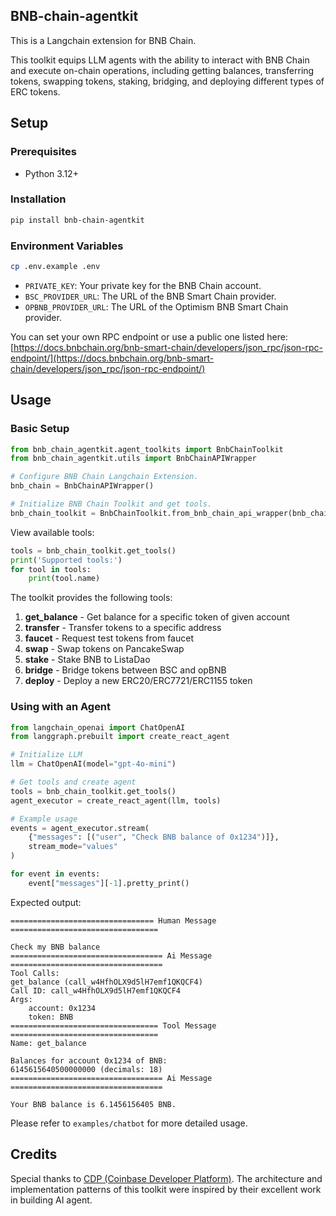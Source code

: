 ## BNB-chain-agentkit

This is a Langchain extension for BNB Chain.

This toolkit equips LLM agents with the ability to interact with BNB Chain and execute on-chain operations, including getting balances, transferring tokens, swapping tokens, staking, bridging, and deploying different types of ERC tokens.

## Setup

### Prerequisites

- Python 3.12+

### Installation

```bash
pip install bnb-chain-agentkit
```

### Environment Variables

```bash
cp .env.example .env
```

- `PRIVATE_KEY`: Your private key for the BNB Chain account.
- `BSC_PROVIDER_URL`: The URL of the BNB Smart Chain provider.
- `OPBNB_PROVIDER_URL`: The URL of the Optimism BNB Smart Chain provider.

You can set your own RPC endpoint or use a public one listed here: [https://docs.bnbchain.org/bnb-smart-chain/developers/json_rpc/json-rpc-endpoint/](https://docs.bnbchain.org/bnb-smart-chain/developers/json_rpc/json-rpc-endpoint/)

## Usage

### Basic Setup

```python
from bnb_chain_agentkit.agent_toolkits import BnbChainToolkit
from bnb_chain_agentkit.utils import BnbChainAPIWrapper

# Configure BNB Chain Langchain Extension.
bnb_chain = BnbChainAPIWrapper()

# Initialize BNB Chain Toolkit and get tools.
bnb_chain_toolkit = BnbChainToolkit.from_bnb_chain_api_wrapper(bnb_chain)
```

View available tools:
```python
tools = bnb_chain_toolkit.get_tools()
print('Supported tools:')
for tool in tools:
    print(tool.name)
```

The toolkit provides the following tools:

1. **get_balance** - Get balance for a specific token of given account
2. **transfer** - Transfer tokens to a specific address
3. **faucet** - Request test tokens from faucet
4. **swap** - Swap tokens on PancakeSwap
5. **stake** - Stake BNB to ListaDao
6. **bridge** - Bridge tokens between BSC and opBNB
7. **deploy** - Deploy a new ERC20/ERC7721/ERC1155 token

### Using with an Agent

```python
from langchain_openai import ChatOpenAI
from langgraph.prebuilt import create_react_agent

# Initialize LLM
llm = ChatOpenAI(model="gpt-4o-mini")

# Get tools and create agent
tools = bnb_chain_toolkit.get_tools()
agent_executor = create_react_agent(llm, tools)

# Example usage
events = agent_executor.stream(
    {"messages": [("user", "Check BNB balance of 0x1234")]},
    stream_mode="values"
)

for event in events:
    event["messages"][-1].pretty_print()
```

Expected output:
```
================================ Human Message =================================

Check my BNB balance
================================== Ai Message ==================================
Tool Calls:
get_balance (call_w4HfhOLX9d5lH7emf1QKQCF4)
Call ID: call_w4HfhOLX9d5lH7emf1QKQCF4
Args:
    account: 0x1234
    token: BNB
================================= Tool Message =================================
Name: get_balance

Balances for account 0x1234 of BNB:
6145615640500000000 (decimals: 18)
================================== Ai Message ==================================

Your BNB balance is 6.1456156405 BNB.
```

Please refer to `examples/chatbot` for more detailed usage.

## Credits

Special thanks to [CDP (Coinbase Developer Platform)](https://github.com/coinbase/agentkit.git). The architecture and implementation patterns of this toolkit were inspired by their excellent work in building AI agent.

